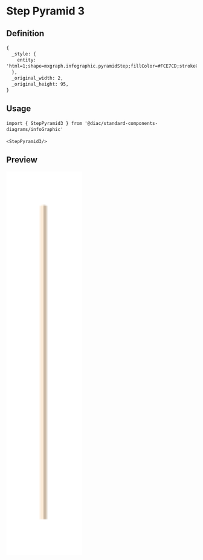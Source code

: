 # Step Pyramid 3

## Definition

```
{
  _style: { 
    entity: 'html=1;shape=mxgraph.infographic.pyramidStep;fillColor=#FCE7CD;strokeColor=none;shadow=0;',
  },
  _original_width: 2,
  _original_height: 95,
}
```

## Usage

```
import { StepPyramid3 } from '@diac/standard-components-diagrams/infoGraphic'

<StepPyramid3/>
```

## Preview

<img src="./step-pyramid-3.png" width="200"/>
